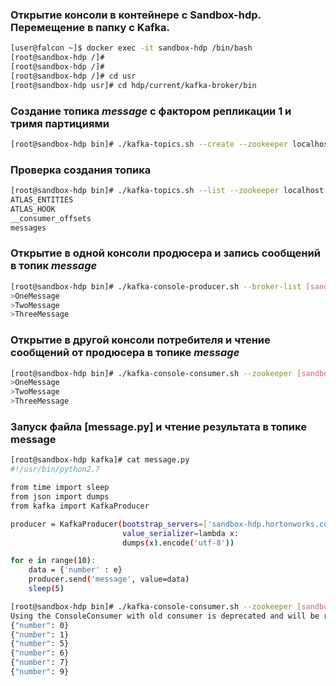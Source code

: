 ### Открытие консоли в контейнере с Sandbox-hdp. Перемещение в папку с Kafka.

```bash
[user@falcon ~]$ docker exec -it sandbox-hdp /bin/bash
[root@sandbox-hdp /]#
[root@sandbox-hdp /]#
[root@sandbox-hdp /]# cd usr
[root@sandbox-hdp usr]# cd hdp/current/kafka-broker/bin
```

### Cоздание топика *message* c фактором репликации 1 и тримя партициями

```bash
[root@sandbox-hdp bin]# ./kafka-topics.sh --create --zookeeper localhost:2181 --replication-factor 1 --partitions 3 --topic messages
```

### Проверка создания топика

```bash
[root@sandbox-hdp bin]# ./kafka-topics.sh --list --zookeeper localhost:2181
ATLAS_ENTITIES
ATLAS_HOOK
__consumer_offsets
messages
```

### Открытие в одной консоли продюсера и запись сообщений в топик *message*

```bash
[root@sandbox-hdp bin]# ./kafka-console-producer.sh --broker-list [sandbox-hdp.hortonworks.com:6667](http://sandbox-hdp.hortonworks.com:6667/) --topic messages
>OneMessage
>TwoMessage
>ThreeMessage
```

### Открытие в другой консоли потребителя и чтение сообщений от продюсера в топике *message*

```bash
[root@sandbox-hdp bin]# ./kafka-console-consumer.sh --zookeeper [sandbox-hdp.hortonworks.com:2181](http://sandbox-hdp.hortonworks.com:2181/) --topic messages --from-beginning
>OneMessage
>TwoMessage
>ThreeMessage
```

### Запуск файла [message.py] и чтение результата в топике message

```bash
[root@sandbox-hdp kafka]# cat message.py
#!/usr/bin/python2.7

from time import sleep
from json import dumps
from kafka import KafkaProducer

producer = KafkaProducer(bootstrap_servers=['sandbox-hdp.hortonworks.com:6667'],
                         value_serializer=lambda x:
                         dumps(x).encode('utf-8'))

for e in range(10):
    data = {'number' : e}
    producer.send('message', value=data)
    sleep(5)

[root@sandbox-hdp bin]# ./kafka-console-consumer.sh --zookeeper [sandbox-hdp.hortonworks.com:2181](http://sandbox-hdp.hortonworks.com:2181/) --topic message --from-beginning
Using the ConsoleConsumer with old consumer is deprecated and will be removed in a future major release. Consider using the new consumer by passing [bootstrap-server] instead of [zookeeper].
{"number": 0}
{"number": 1}
{"number": 5}
{"number": 6}
{"number": 7}
{"number": 9}
```
